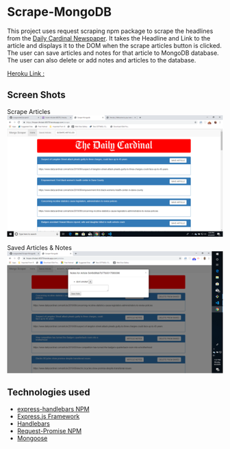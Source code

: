 # Scrape-MongoDB

This project uses request scraping npm package to scrape the headlines from the [Daily Cardinal Newspaper](https://www.dailycardinal.com/).
It takes the Headline and Link to the article and displays it to the DOM when the scrape articles button is clicked.
The user can save articles and notes for that article to MongoDB database. The user can also delete or add notes and articles to the database.


[Heroku Link :](https://frozen-thicket-60579.herokuapp.com/)


## Screen Shots

Scrape Articles
![Screen shot](public/assets/ScrapeMongoDB.png)

Saved Articles & Notes
![Screen shot](public/assets/scrape2.png)

## Technologies used
- [express-handlebars NPM](https://www.npmjs.com/package/express-handlebars)
- [Express.js Framework](https://expressjs.com/)
- [Handlebars](https://handlebarsjs.com/)
- [Request-Promise NPM](https://www.npmjs.com/package/request-promise)
- [Mongoose](http://mongoosejs.com/docs/api.html)



